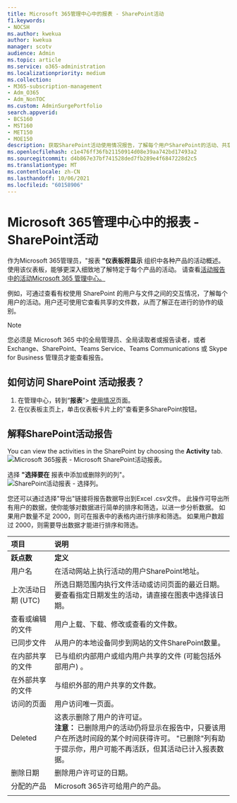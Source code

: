 ```yaml
---
title: Microsoft 365管理中心中的报表 - SharePoint活动
f1.keywords:
- NOCSH
ms.author: kwekua
author: kwekua
manager: scotv
audience: Admin
ms.topic: article
ms.service: o365-administration
ms.localizationpriority: medium
ms.collection:
- M365-subscription-management
- Adm_O365
- Adm_NonTOC
ms.custom: AdminSurgePortfolio
search.appverid:
- BCS160
- MST160
- MET150
- MOE150
description: 获取SharePoint活动使用情况报告，了解每个用户SharePoint的活动、共享的文件数和存储使用率。
ms.openlocfilehash: c1e476ff36fb21150914d08e39aa742bd17493a2
ms.sourcegitcommit: d4b867e37bf741528ded7fb289e4f6847228d2c5
ms.translationtype: MT
ms.contentlocale: zh-CN
ms.lasthandoff: 10/06/2021
ms.locfileid: "60158906"
---
```

# <a name="microsoft-365-reports-in-the-admin-center---sharepoint-activity"></a>Microsoft 365管理中心中的报表 - SharePoint活动

作为Microsoft 365管理员，"报表 **"仪表板将显示** 组织中各种产品的活动概述。 使用该仪表板，能够更深入细致地了解特定于每个产品的活动。 请查看[活动报告中的活动Microsoft 365 管理中心。](activity-reports.md)
  
例如，可通过查看有权使用 SharePoint 的用户与文件之间的交互情况，了解每个用户的活动。用户还可使用它查看共享的文件数，从而了解正在进行的协作的级别。
  
> [!NOTE]
> 您必须是 Microsoft 365 中的全局管理员、全局读取者或报告读者，或者 Exchange、SharePoint、Teams Service、Teams Communications 或 Skype for Business 管理员才能查看报告。 
 
## <a name="how-do-i-get-to-the-to-the-sharepoint-activity-report"></a>如何访问 SharePoint 活动报表？

1. 在管理中心，转到“**报表**”\> <a href="https://go.microsoft.com/fwlink/p/?linkid=2074756" target="_blank">使用情况</a>页面。 
2. 在仪表板主页上，单击仪表板卡片上的"查看更多SharePoint按钮。
  
## <a name="interpret-the-sharepoint-activity-report"></a>解释SharePoint活动报告

You can view the activities in the SharePoint by choosing the **Activity** tab.<br/>![Microsoft 365报表 - Microsoft SharePoint活动报表。](../../media/5a0a96f-0e4f-4fb9-8baa-3262275b3d1f.png)

选择 **"选择要在** 报表中添加或删除列的列"。  <br/> ![SharePoint活动报表 - 选择列。](../../media/3c396cd1-9701-4712-8eaa-eb7bba702aa8.png)

您还可以通过选择"导出"链接将报告数据导出到Excel .csv文件。  此操作可导出所有用户的数据，使你能够对数据进行简单的排序和筛选，以进一步分析数据。 如果用户数量不足 2000，则可在报表中的表格内进行排序和筛选。 如果用户数超过 2000，则需要导出数据才能进行排序和筛选。 
  
|项目|说明|
|:-----|:-----|
|**跃点数**|**定义**|
|用户名  <br/> |在活动网站上执行活动的用户SharePoint地址。  <br/> |
|上次活动日期 (UTC)   <br/> |所选日期范围内执行文件活动或访问页面的最近日期。 要查看指定日期发生的活动，请直接在图表中选择该日期。  <br/> |
|查看或编辑的文件  <br/> |用户上载、下载、修改或查看的文件数。   <br/> |
|已同步文件  <br/> |从用户的本地设备同步到网站的文件SharePoint数量。 <br/> |
|在内部共享的文件  <br/> | 已与组织内部用户或组内用户共享的文件 (可能包括外部用户) 。  <br/> |
|在外部共享的文件  <br/> |与组织外部的用户共享的文件数。 <br/>|
|访问的页面  <br/> |用户访问唯一页面。 <br/>|
|Deleted  <br/> | 这表示删除了用户的许可证。  <br/>  **注意：** 已删除用户的活动仍将显示在报告中，只要该用户在所选时间段的某个时间获得许可。 "已删除"列有助于提示你，用户可能不再活跃，但其活动已计入报表数据。  <br/> |
|删除日期  <br/> |删除用户许可证的日期。 <br/>|
|分配的产品  <br/> |Microsoft 365许可给用户的产品。|
|||